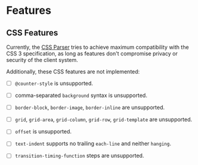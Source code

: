 
# Features


## CSS Features

Currently, the [CSS Parser](./stealth/source/parser/CSS.mjs) tries to achieve maximum
compatibility with the CSS 3 specification, as long as features don't compromise
privacy or security of the client system.

Additionally, these CSS features are not implemented:

- [ ] `@counter-style` is unsupported.
- [ ] comma-separated `background` syntax is unsupported.
- [ ] `border-block`, `border-image`, `border-inline` are unsupported.
- [ ] `grid`, `grid-area`, `grid-column`, `grid-row`, `grid-template` are unsupported.
- [ ] `offset` is unsupported.
- [ ] `text-indent` supports no trailing `each-line` and neither `hanging`.
- [ ] `transition-timing-function` steps are unsupported.


